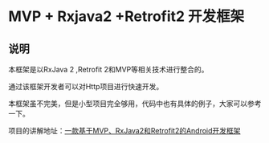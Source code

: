 # MVP + Rxjava2 +Retrofit2 开发框架

## 说明

本框架是以RxJava 2 ,Retrofit 2和MVP等相关技术进行整合的。

通过该框架开发者可以对Http项目进行快速开发。

本框架虽不完美，但是小型项目完全够用，代码中也有具体的例子，大家可以参考一下。

项目的讲解地址：<a href="http://blog.csdn.net/qq_29080105/article/details/79278140">一款基于MVP、RxJava2和Retrofit2的Android开发框架</a>

